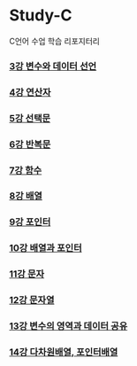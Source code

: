 # Study-C
C언어 수업 학습 리포지터리

### [3강 변수와 데이터 선언](https://github.com/sumin2123/Study-C/blob/main/Char3.%EB%B3%80%EC%88%98%EC%99%80%20%EB%8D%B0%EC%9D%B4%ED%84%B0%20%EC%9E%85%EB%A0%A5/3.%EB%B3%80%EC%88%98%20%EC%84%A0%EC%96%B8%ED%95%98%EA%B8%B0.md)
### [4강 연산자](https://github.com/sumin2123/Study-C/blob/main/Char4.%EC%97%B0%EC%82%B0%EC%9E%90/04_%EC%97%B0%EC%82%B0%EC%9E%90.md)
### [5강 선택문](https://github.com/sumin2123/Study-C/blob/main/Char5.%EC%84%A0%ED%83%9D%EB%AC%B8/5.%EC%84%A0%ED%83%9D%EB%AC%B8.md)
### [6강 반복문](https://github.com/sumin2123/Study-C/blob/main/Char6.%EB%B0%98%EB%B3%B5%EB%AC%B8/%EB%B0%98%EB%B3%B5%EB%AC%B8.md)
### [7강 함수](https://github.com/sumin2123/Study-C/blob/main/Char07.%ED%95%A8%EC%88%98/7.%ED%95%A8%EC%88%98.md)
### [8강 배열](https://github.com/sumin2123/Study-C/blob/main/Char08.%EB%B0%B0%EC%97%B4/Char08.%EB%B0%B0%EC%97%B4.md)
### [9강 포인터](https://github.com/sumin2123/Study-C/blob/main/Char09.%ED%8F%AC%EC%9D%B8%ED%84%B0/9.%ED%8F%AC%EC%9D%B8%ED%84%B0.md#1-%ED%8F%AC%EC%9D%B8%ED%84%B0%EC%9D%98-%EA%B8%B0%EB%B3%B8-%EA%B0%9C%EB%85%90)
### [10강 배열과 포인터](https://github.com/sumin2123/Study-C/blob/main/Char10.%EB%B0%B0%EC%97%B4%EA%B3%BC%20%ED%8F%AC%EC%9D%B8%ED%84%B0/Char10.%EB%B0%B0%EC%97%B4%EA%B3%BC%20%ED%8F%AC%EC%9D%B8%ED%84%B0.md)
### [11강 문자](https://github.com/sumin2123/Study-C/blob/main/Char11.%EB%AC%B8%EC%9E%90/Char11.%EB%AC%B8%EC%9E%90/Char11.%EB%AC%B8%EC%9E%90.md)
### [12강 문자열](https://github.com/sumin2123/Study-C/blob/main/Char12.%EB%AC%B8%EC%9E%90%EC%97%B4/Char12.%EB%AC%B8%EC%9E%90%EC%97%B4.md)
### [13강 변수의 영역과 데이터 공유](https://github.com/sumin2123/Study-C/blob/main/Char13.%20%EB%B3%80%EC%88%98%EC%9D%98%20%EC%98%81%EC%97%AD%EA%B3%BC%20%EB%8D%B0%EC%9D%B4%ED%84%B0%20%EA%B3%B5%EC%9C%A0/Char13.%20%EB%B3%80%EC%88%98%EC%9D%98%20%EC%98%81%EC%97%AD%EA%B3%BC%20%EB%8D%B0%EC%9D%B4%ED%84%B0%20%EA%B3%B5%EC%9C%A0.md)
### [14강 다차원배열, 포인터배열](https://github.com/sumin2123/Study-C/blob/main/Char14.%EB%8B%A4%EC%B0%A8%EC%9B%90%EB%B0%B0%EC%97%B4%2C%20%ED%8F%AC%EC%9D%B8%ED%84%B0/Char14.%EB%8B%A4%EC%B0%A8%EC%9B%90%EB%B0%B0%EC%97%B4%2C%20%ED%8F%AC%EC%9D%B8%ED%84%B0%EB%B0%B0%EC%97%B4.md)
